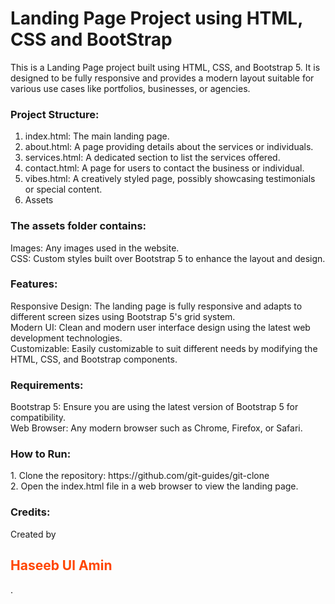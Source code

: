<h1> Landing Page Project using HTML, CSS and BootStrap </h1>

This is a Landing Page project built using HTML, CSS, and Bootstrap 5. It is designed to be fully responsive and provides a modern layout suitable for various use cases like portfolios, businesses, or agencies.

<h3>Project Structure: </h3>

1. index.html: The main landing page.
2. about.html: A page providing details about the services or individuals.
3. services.html: A dedicated section to list the services offered.
4. contact.html: A page for users to contact the business or individual.
5. vibes.html: A creatively styled page, possibly showcasing testimonials or special content.
6. Assets

<h3>The assets folder contains:</h3>
Images: Any images used in the website. <br>
CSS: Custom styles built over Bootstrap 5 to enhance the layout and design.

<h3>Features:</h3>
Responsive Design: The landing page is fully responsive and adapts to different screen sizes using Bootstrap 5's grid system.<br>
Modern UI: Clean and modern user interface design using the latest web development technologies.<br>
Customizable: Easily customizable to suit different needs by modifying the HTML, CSS, and Bootstrap components.

<h3>Requirements:</h3>
Bootstrap 5: Ensure you are using the latest version of Bootstrap 5 for compatibility.<br>
Web Browser: Any modern browser such as Chrome, Firefox, or Safari.

<h3>How to Run:</h3>
1. Clone the repository: https://github.com/git-guides/git-clone<br>
2. Open the index.html file in a web browser to view the landing page.


<h3>Credits:</h3>
Created by <h2 style="color: orangered; font-weight: bolder;">Haseeb Ul Amin</h2>.
